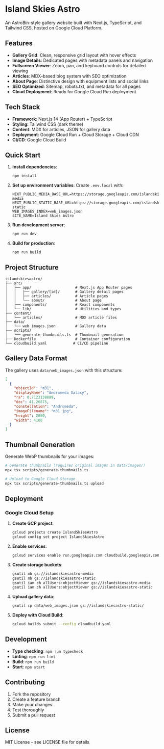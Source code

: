 # Island Skies Astro

An AstroBin-style gallery website built with Next.js, TypeScript, and Tailwind CSS, hosted on Google Cloud Platform.

## Features

- **Gallery Grid**: Clean, responsive grid layout with hover effects
- **Image Details**: Dedicated pages with metadata panels and navigation
- **Fullscreen Viewer**: Zoom, pan, and keyboard controls for detailed viewing
- **Articles**: MDX-based blog system with SEO optimization
- **About Page**: Distinctive design with equipment lists and social links
- **SEO Optimized**: Sitemap, robots.txt, and metadata for all pages
- **Cloud Deployment**: Ready for Google Cloud Run deployment

## Tech Stack

- **Framework**: Next.js 14 (App Router) + TypeScript
- **Styling**: Tailwind CSS (dark theme)
- **Content**: MDX for articles, JSON for gallery data
- **Deployment**: Google Cloud Run + Cloud Storage + Cloud CDN
- **CI/CD**: Google Cloud Build

## Quick Start

1. **Install dependencies**:
   ```bash
   npm install
   ```

2. **Set up environment variables**:
   Create `.env.local` with:
   ```
   NEXT_PUBLIC_MEDIA_BASE_URL=https://storage.googleapis.com/islandskiesastro-media
   NEXT_PUBLIC_STATIC_BASE_URL=https://storage.googleapis.com/islandskiesastro-static
   WEB_IMAGES_INDEX=web_images.json
   SITE_NAME=Island Skies Astro
   ```

3. **Run development server**:
   ```bash
   npm run dev
   ```

4. **Build for production**:
   ```bash
   npm run build
   ```

## Project Structure

```
islandskiesastro/
├── src/
│   ├── app/                    # Next.js App Router pages
│   │   ├── gallery/[id]/       # Gallery detail pages
│   │   ├── articles/           # Article pages
│   │   └── about/              # About page
│   ├── components/             # React components
│   └── lib/                    # Utilities and types
├── content/
│   └── articles/               # MDX article files
├── data/
│   └── web_images.json         # Gallery data
├── scripts/
│   └── generate-thumbnails.ts  # Thumbnail generation
├── Dockerfile                  # Container configuration
└── cloudbuild.yaml            # CI/CD pipeline
```

## Gallery Data Format

The gallery uses `data/web_images.json` with this structure:

```json
[
  {
    "objectId": "m31",
    "displayName": "Andromeda Galaxy",
    "ra": 0.7123138889,
    "dec": 41.26875,
    "constellation": "Andromeda",
    "imageFilename": "m31.jpg",
    "height": 2800,
    "width": 4100
  }
]
```

## Thumbnail Generation

Generate WebP thumbnails for your images:

```bash
# Generate thumbnails (requires original images in data/images/)
npx tsx scripts/generate-thumbnails.ts

# Upload to Google Cloud Storage
npx tsx scripts/generate-thumbnails.ts upload
```

## Deployment

### Google Cloud Setup

1. **Create GCP project**:
   ```bash
   gcloud projects create IslandSkiesAstro
   gcloud config set project IslandSkiesAstro
   ```

2. **Enable services**:
   ```bash
   gcloud services enable run.googleapis.com cloudbuild.googleapis.com storage.googleapis.com
   ```

3. **Create storage buckets**:
   ```bash
   gsutil mb gs://islandskiesastro-media
   gsutil mb gs://islandskiesastro-static
   gsutil iam ch allUsers:objectViewer gs://islandskiesastro-media
   gsutil iam ch allUsers:objectViewer gs://islandskiesastro-static
   ```

4. **Upload gallery data**:
   ```bash
   gsutil cp data/web_images.json gs://islandskiesastro-static/
   ```

5. **Deploy with Cloud Build**:
   ```bash
   gcloud builds submit --config cloudbuild.yaml
   ```

## Development

- **Type checking**: `npm run typecheck`
- **Linting**: `npm run lint`
- **Build**: `npm run build`
- **Start**: `npm start`

## Contributing

1. Fork the repository
2. Create a feature branch
3. Make your changes
4. Test thoroughly
5. Submit a pull request

## License

MIT License - see LICENSE file for details.